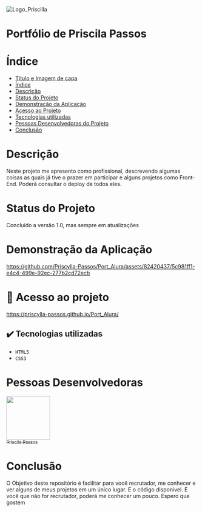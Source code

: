 ![Logo_Priscilla](https://github.com/Priscylla-Passos/Port_Alura/assets/82420437/ebda3d8f-9c1a-4e59-ad3d-039fe1f1713e)

# Portfólio de Priscila Passos

# Índice 
* [Título e Imagem de capa](#Portfólio-de-Priscila-Passos)
* [Índice](#índice)
* [Descrição](#descrição)
* [Status do Projeto](#status-do-Projeto)
* [Demonstração da Aplicação](#funcionalidades-e-demonstração-da-aplicação)
* [Acesso ao Projeto](#acesso-ao-projeto)
* [Tecnologias utilizadas](#tecnologias-utilizadas)
* [Pessoas Desenvolvedoras do Projeto](#pessoas-desenvolvedoras)
* [Conclusão](#conclusão)

# Descrição
Neste projeto me apresento como profissional, descrevendo algumas coisas as quais já tive o prazer em participar e alguns projetos como Front-End. 
Poderá consultar o deploy de todos eles.

# Status do Projeto
Concluído a versão 1.0, mas sempre em atualizações

# Demonstração da Aplicação

https://github.com/Priscylla-Passos/Port_Alura/assets/82420437/5c981ff1-e4c4-499e-92ec-277b2cd72ecb

# 📁 Acesso ao projeto

https://priscylla-passos.github.io/Port_Alura/

## ✔️ Tecnologias utilizadas

- ``HTML5``
- ``CSS3``

# Pessoas Desenvolvedoras

[<img loading="lazy" src="https://avatars.githubusercontent.com/u/82420437?v=4" width=115><br><sub>Priscila Passos</sub>](https://github.com/Priscylla-Passos)

# Conclusão
O Objetivo deste repositório é facilitar para você recrutador, me conhecer e ver alguns de meus projetos em um único lugar. E o código disponível.
E você que não for recrutador, poderá me conhecer um pouco. Espero que gostem 
